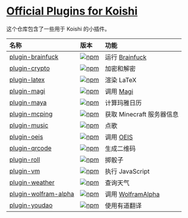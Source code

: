 # [Official Plugins for Koishi](https://koishi.js.org/plugins/)

这个仓库包含了一些用于 Koishi 的小插件。

| 名称 | 版本 | 功能 |
|:--|:--|:--|
| [plugin-brainfuck](https://github.com/koishijs/plugins/tree/master/plugin-brainfuck) | [![npm](https://img.shields.io/npm/v/koishi-plugin-brainfuck?style=flat-square)](https://www.npmjs.com/package/koishi-plugin-brainfuck) | 运行 [Brainfuck](http://www.muppetlabs.com/~breadbox/bf) |
| [plugin-crypto](https://github.com/koishijs/plugins/tree/master/plugin-crypto) | [![npm](https://img.shields.io/npm/v/koishi-plugin-crypto?style=flat-square)](https://www.npmjs.com/package/koishi-plugin-crypto) | 加密和解密 |
| [plugin-latex](https://github.com/koishijs/plugins/tree/master/plugin-latex) | [![npm](https://img.shields.io/npm/v/koishi-plugin-latex?style=flat-square)](https://www.npmjs.com/package/koishi-plugin-latex) | 渲染 LaTeX |
| [plugin-magi](https://github.com/koishijs/plugins/tree/master/plugin-magi) | [![npm](https://img.shields.io/npm/v/koishi-plugin-magi?style=flat-square)](https://www.npmjs.com/package/koishi-plugin-magi) | 调用 [Magi](https://magi.com/) |
| [plugin-maya](https://github.com/koishijs/plugins/tree/master/plugin-maya) | [![npm](https://img.shields.io/npm/v/koishi-plugin-maya?style=flat-square)](https://www.npmjs.com/package/koishi-plugin-maya) | 计算玛雅日历 |
| [plugin-mcping](https://github.com/koishijs/plugins/tree/master/plugin-mcping) | [![npm](https://img.shields.io/npm/v/koishi-plugin-mcping?style=flat-square)](https://www.npmjs.com/package/koishi-plugin-mcping) | 获取 Minecraft 服务器信息 |
| [plugin-music](https://github.com/koishijs/plugins/tree/master/plugin-music) | [![npm](https://img.shields.io/npm/v/koishi-plugin-music?style=flat-square)](https://www.npmjs.com/package/koishi-plugin-music) | 点歌 |
| [plugin-oeis](https://github.com/koishijs/plugins/tree/master/plugin-oeis) | [![npm](https://img.shields.io/npm/v/koishi-plugin-oeis?style=flat-square)](https://www.npmjs.com/package/koishi-plugin-oeis) | 调用 [OEIS](https://oeis.org/) |
| [plugin-qrcode](https://github.com/koishijs/plugins/tree/master/plugin-qrcode) | [![npm](https://img.shields.io/npm/v/koishi-plugin-qrcode?style=flat-square)](https://www.npmjs.com/package/koishi-plugin-qrcode) | 生成二维码 |
| [plugin-roll](https://github.com/koishijs/plugins/tree/master/plugin-roll) | [![npm](https://img.shields.io/npm/v/koishi-plugin-roll?style=flat-square)](https://www.npmjs.com/package/koishi-plugin-roll) | 掷骰子 |
| [plugin-vm](https://github.com/koishijs/plugins/tree/master/plugin-vm) | [![npm](https://img.shields.io/npm/v/koishi-plugin-vm?style=flat-square)](https://www.npmjs.com/package/koishi-plugin-vm) | 执行 JavaScript |
| [plugin-weather](https://github.com/koishijs/plugins/tree/master/plugin-weather) | [![npm](https://img.shields.io/npm/v/koishi-plugin-weather?style=flat-square)](https://www.npmjs.com/package/koishi-plugin-weather) | 查询天气 |
| [plugin-wolfram-alpha](https://github.com/koishijs/plugins/tree/master/plugin-wolfram-alpha) | [![npm](https://img.shields.io/npm/v/koishi-plugin-wolfram-alpha?style=flat-square)](https://www.npmjs.com/package/koishi-plugin-wolfram-alpha) | 调用 [WolframAlpha](https://www.wolframalpha.com/) |
| [plugin-youdao](https://github.com/koishijs/plugins/tree/master/plugin-youdao) | [![npm](https://img.shields.io/npm/v/koishi-plugin-youdao?style=flat-square)](https://www.npmjs.com/package/koishi-plugin-youdao) | 使用有道翻译 |
